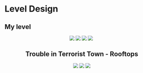 # Level Design


##  My level

<div align="center">
<img src="https://user-images.githubusercontent.com/43011629/48643132-37ec1e00-e9df-11e8-8cba-e33f03266231.png"  size="100%" >
<img src="https://user-images.githubusercontent.com/43011629/48643190-5fdb8180-e9df-11e8-8a12-8ffc3a3eaa2e.png"  size="100%" >
<img src="https://user-images.githubusercontent.com/43011629/48643224-7bdf2300-e9df-11e8-9294-dcccf870be0c.png"  size="100%" >
<img src="https://user-images.githubusercontent.com/43011629/48643257-8ef1f300-e9df-11e8-8339-a9cd7d20529a.png"  size="100%" >
<img src=""  size="100%" >

##  Trouble in Terrorist Town - Rooftops

<img src="!(https://user-images.githubusercontent.com/43011629/48644605-6b30ac00-e9e3-11e8-88c1-284bf6027d50.jpg
"  size="100%" >
<img src="https://user-images.githubusercontent.com/43011629/48643496-29eacd00-e9e0-11e8-8e19-58a6d6b70972.jpg"  size="100%" >
<img src="https://user-images.githubusercontent.com/43011629/48643515-34a56200-e9e0-11e8-93bd-83e60227b311.jpg"  size="100%" >
</div>
